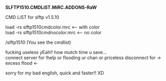 **SLFTP1510.CMDLiST.MiRC.ADDONS-RaW**

CMD LiST for slftp v1.5.10

load -rs slftp1510cmdcolor.mrc  <-- with color<br>
load -rs slftp1510cmdnocolor.mrc <-- no color

/slftp1510 (You see the cmdlist)

fucking useless yEah!! how mutch time u save...<br>
connect server for !help or flooding ur chan or priceless disconnect for -> excess flood <-

sorry for my bad english, quick and faster!! XD
